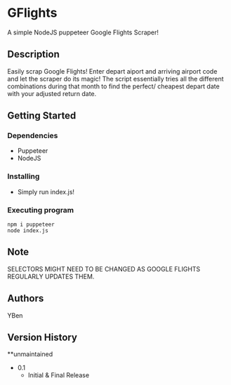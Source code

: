 # GFlights
A simple NodeJS puppeteer Google Flights Scraper!

## Description

Easily scrap Google Flights! Enter depart aiport and arriving airport code and let the scraper do its magic! The script essentially tries all the different combinations during that month to find the perfect/ cheapest depart date with your adjusted return date.


## Getting Started

### Dependencies

* Puppeteer
* NodeJS

### Installing

* Simply run index.js!

### Executing program

```
npm i puppeteer
node index.js
```

## Note

SELECTORS MIGHT NEED TO BE CHANGED AS GOOGLE FLIGHTS REGULARLY UPDATES THEM.

## Authors

YBen

## Version History
**unmaintained

* 0.1
    * Initial & Final Release
